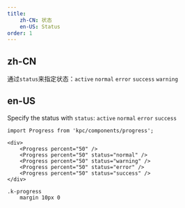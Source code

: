 ```yaml
---
title:
    zh-CN: 状态
    en-US: Status
order: 1
---
```


## zh-CN

通过`status`来指定状态：`active` `normal` `error` `success` `warning`

## en-US

Specify the status with `status`: `active` `normal` `error` `success`

```vdt
import Progress from 'kpc/components/progress';

<div>
    <Progress percent="50" />
    <Progress percent="50" status="normal" />
    <Progress percent="50" status="warning" />
    <Progress percent="50" status="error" />
    <Progress percent="50" status="success" />
</div>
```

```styl
.k-progress
    margin 10px 0
```
